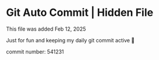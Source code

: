 # Git Auto Commit | Hidden File

This file was added Feb 12, 2025

Just for fun and keeping my daily git commit active 🤪

commit number: 541231
